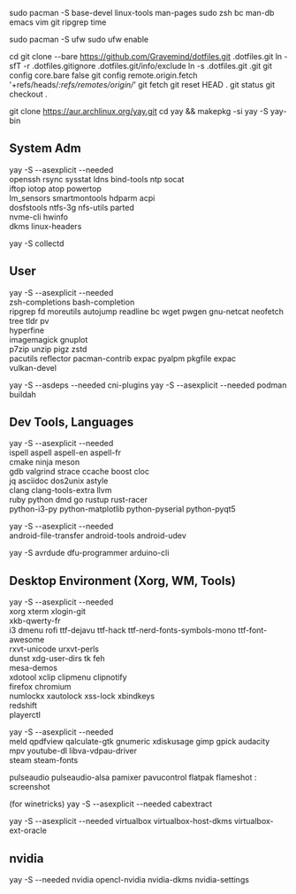 
sudo pacman -S base-devel linux-tools man-pages sudo zsh bc man-db emacs vim git ripgrep time

sudo pacman -S ufw
sudo ufw enable

cd
git clone --bare https://github.com/Gravemind/dotfiles.git .dotfiles.git
ln -sfT -r .dotfiles.gitignore .dotfiles.git/info/exclude
ln -s .dotfiles.git .git
git config core.bare false
git config remote.origin.fetch '+refs/heads/*:refs/remotes/origin/*'
git fetch
git reset HEAD .
git status
git checkout .

git clone https://aur.archlinux.org/yay.git
cd yay && makepkg -si
yay -S yay-bin

## System Adm

yay -S --asexplicit --needed \
    openssh rsync sysstat ldns bind-tools ntp socat \
    iftop iotop atop powertop \
    lm_sensors smartmontools hdparm acpi \
    dosfstools ntfs-3g nfs-utils parted \
    nvme-cli hwinfo \
    dkms linux-headers

yay -S collectd

## User

yay -S --asexplicit --needed \
    zsh-completions bash-completion \
    ripgrep fd moreutils autojump readline bc wget pwgen gnu-netcat neofetch tree tldr pv \
    hyperfine \
    imagemagick gnuplot \
    p7zip unzip pigz zstd \
    pacutils reflector pacman-contrib expac pyalpm pkgfile expac \
    vulkan-devel

yay -S --asdeps --needed cni-plugins
yay -S --asexplicit --needed podman buildah

## Dev Tools, Languages

yay -S --asexplicit --needed \
    ispell aspell aspell-en aspell-fr \
    cmake ninja meson \
    gdb valgrind strace ccache boost cloc \
    jq asciidoc dos2unix astyle \
    clang clang-tools-extra llvm \
    ruby python dmd go rustup rust-racer \
    python-i3-py python-matplotlib python-pyserial python-pyqt5

yay -S --asexplicit --needed \
    android-file-transfer android-tools android-udev

yay -S avrdude dfu-programmer arduino-cli

## Desktop Environment (Xorg, WM, Tools)

yay -S --asexplicit --needed \
    xorg xterm xlogin-git \
    xkb-qwerty-fr \
    i3 dmenu rofi ttf-dejavu ttf-hack ttf-nerd-fonts-symbols-mono ttf-font-awesome \
    rxvt-unicode urxvt-perls \
    dunst xdg-user-dirs tk feh \
    mesa-demos \
    xdotool xclip clipmenu clipnotify \
    firefox chromium \
    numlockx xautolock xss-lock xbindkeys \
    redshift \
    playerctl

yay -S --asexplicit --needed \
    meld qpdfview qalculate-gtk gnumeric xdiskusage gimp gpick audacity \
    mpv youtube-dl libva-vdpau-driver \
    steam steam-fonts

pulseaudio pulseaudio-alsa pamixer pavucontrol
flatpak
flameshot : screenshot

(for winetricks)
yay -S --asexplicit --needed cabextract

yay -S --asexplicit --needed virtualbox virtualbox-host-dkms virtualbox-ext-oracle

## nvidia

yay -S --needed nvidia opencl-nvidia nvidia-dkms nvidia-settings

<!-- (Enable multilib in pacman.conf) -->
<!-- yay -S lib32-nvidia-utils -->
